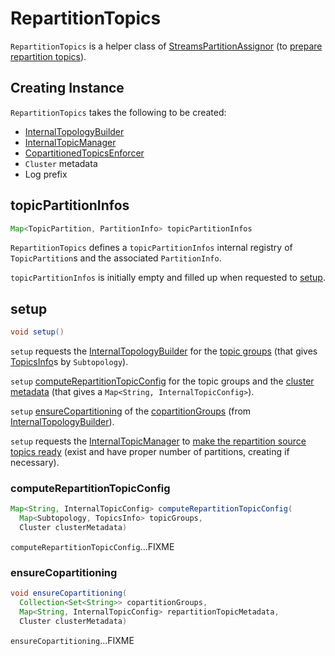 # RepartitionTopics

`RepartitionTopics` is a helper class of [StreamsPartitionAssignor](StreamsPartitionAssignor.md) (to [prepare repartition topics](StreamsPartitionAssignor.md#prepareRepartitionTopics)).

## Creating Instance

`RepartitionTopics` takes the following to be created:

* <span id="internalTopologyBuilder"> [InternalTopologyBuilder](InternalTopologyBuilder.md)
* <span id="internalTopicManager"> [InternalTopicManager](InternalTopicManager.md)
* <span id="copartitionedTopicsEnforcer"> [CopartitionedTopicsEnforcer](CopartitionedTopicsEnforcer.md)
* <span id="clusterMetadata"> `Cluster` metadata
* <span id="logPrefix"> Log prefix

## <span id="topicPartitionInfos"><span id="topicPartitionsInfo"> topicPartitionInfos

```java
Map<TopicPartition, PartitionInfo> topicPartitionInfos
```

`RepartitionTopics` defines a `topicPartitionInfos` internal registry of `TopicPartition`s and the associated `PartitionInfo`.

`topicPartitionInfos` is initially empty and filled up when requested to [setup](#setup).

## <span id="setup"> setup

```java
void setup()
```

`setup` requests the [InternalTopologyBuilder](#internalTopologyBuilder) for the [topic groups](InternalTopologyBuilder.md#topicGroups) (that gives [TopicsInfo](TopicsInfo.md)s by `Subtopology`).

`setup` [computeRepartitionTopicConfig](#computeRepartitionTopicConfig) for the topic groups and the [cluster metadata](#clusterMetadata) (that gives a `Map<String, InternalTopicConfig>`).

`setup` [ensureCopartitioning](#ensureCopartitioning) of the [copartitionGroups](InternalTopologyBuilder.md#copartitionGroups) (from [InternalTopologyBuilder](#internalTopologyBuilder)).

`setup` requests the [InternalTopicManager](#internalTopicManager) to [make the repartition source topics ready](InternalTopicManager.md#makeReady) (exist and have proper number of partitions, creating if necessary).

### <span id="computeRepartitionTopicConfig"> computeRepartitionTopicConfig

```java
Map<String, InternalTopicConfig> computeRepartitionTopicConfig(
  Map<Subtopology, TopicsInfo> topicGroups,
  Cluster clusterMetadata)
```

`computeRepartitionTopicConfig`...FIXME

### <span id="ensureCopartitioning"> ensureCopartitioning

```java
void ensureCopartitioning(
  Collection<Set<String>> copartitionGroups,
  Map<String, InternalTopicConfig> repartitionTopicMetadata,
  Cluster clusterMetadata)
```

`ensureCopartitioning`...FIXME
